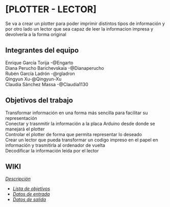 # [PLOTTER - LECTOR]
Se va a crear un plotter para poder imprimir distintos tipos de información y por otro lado un lector que sea capaz de leer la informacion impresa y devolverla a la forma original

## Integrantes del equipo
Enrique García Torija -@Engarto <br/>
Diana Perucho Barichevskaia -@Dianaperucho<br/>
Rubén García Ladrón -@rgladron<br/>
Qingyun Xu-@Qingyun-Xu<br/>
Claudia Sánchez Massa -@Claudia1130<br/>

## Objetivos del trabajo
Transformar información en una forma más sencilla para facilitar su representación<br/>
Conectar y trasnmitir la información a la placa Arduino desde donde se manejará el plotter<br/>
Controlar el plotter de forma que permita representar lo deseado<br/>
Crear un lector que pueda transformar un codigo impreso en el papel en información y trasmitirla al ordenador de vuelta<br/>
Decodificar la información leida por el lector <br/>
## WIKI  
*[Descripción](https://github.com/aigora/twIA_2021-plotter-lector/wiki/Descripci%C3%B3n)*
- *[Lista de objetivos](https://github.com/aigora/twIA_2021-plotter-lector/wiki/Lista-de-objetivos)*
- *[Datos de entrada](https://github.com/aigora/twIA_2021-plotter-lector/wiki/Datos-de-entrada)*
- *[Datos de salida](https://github.com/aigora/twIA_2021-plotter-lector/wiki/Datos-de-salida)*
